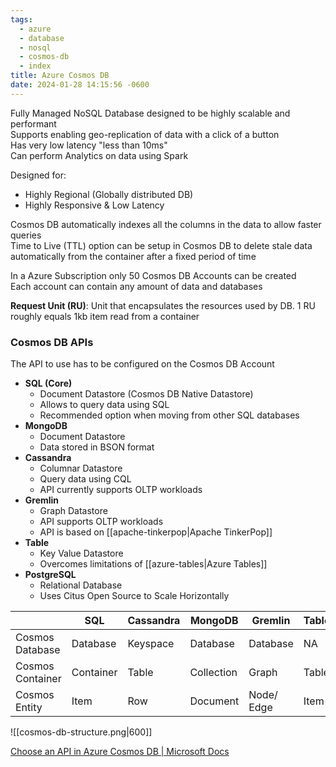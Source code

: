 ```yaml
---
tags:
  - azure
  - database
  - nosql
  - cosmos-db
  - index
title: Azure Cosmos DB
date: 2024-01-28 14:15:56 -0600
---
```


Fully Managed NoSQL Database designed to be highly scalable and performant  
Supports enabling geo-replication of data with a click of a button  
Has very low latency "less than 10ms"   
Can perform Analytics on data using Spark  

Designed for:
* Highly Regional (Globally distributed DB)
* Highly Responsive & Low Latency

Cosmos DB automatically indexes all the columns in the data to allow faster queries  
Time to Live (TTL) option can be setup in Cosmos DB to delete stale data automatically from the container after a fixed period of time

In a Azure Subscription only 50 Cosmos DB Accounts can be created  
Each account can contain any amount of data and databases

**Request Unit (RU)**: Unit that encapsulates the resources used by DB. 1 RU roughly equals 1kb item read from a container

### Cosmos DB APIs

The API to use has to be configured on the Cosmos DB Account

* **SQL (Core)**
	* Document Datastore (Cosmos DB Native Datastore)
	* Allows to query data using SQL
	* Recommended option when moving from other SQL databases
* **MongoDB**
	* Document Datastore
	* Data stored in BSON format
* **Cassandra**
	* Columnar Datastore
	* Query data using CQL
	* API currently supports OLTP workloads
* **Gremlin**
	* Graph Datastore
	* API supports OLTP workloads
	* API is based on [[apache-tinkerpop|Apache TinkerPop]]
* **Table**
	* Key Value Datastore
	* Overcomes limitations of [[azure-tables|Azure Tables]]
* **PostgreSQL**
	* Relational Database
	* Uses Citus Open Source to Scale Horizontally

|                  | SQL       | Cassandra | MongoDB    | Gremlin    | Tables | PostgreSQL |
| ---------------- | --------- | --------- | ---------- | ---------- | ------ | ---------- |
| Cosmos Database  | Database  | Keyspace  | Database   | Database   | NA     | Database   |
| Cosmos Container | Container | Table     | Collection | Graph      | Table  | Table      |
| Cosmos Entity    | Item      | Row       | Document   | Node/ Edge | Item   | Row        |

![[cosmos-db-structure.png|600]]

[Choose an API in Azure Cosmos DB | Microsoft Docs](https://docs.microsoft.com/en-us/azure/cosmos-db/choose-api)
